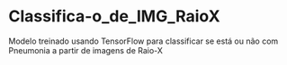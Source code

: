 # Classifica-o_de_IMG_RaioX
Modelo treinado usando TensorFlow para classificar se está ou não com Pneumonia a partir de imagens de Raio-X
